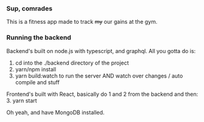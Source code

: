 ### Sup, comrades
This is a fitness app made to track ~~my~~ our gains at the gym.

### Running the backend

Backend's built on node.js with typescript, and graphql. All you gotta do is:
1. cd into the ./backend directory of the project
2. yarn/npm install
3. yarn build:watch to run the server AND watch over changes / auto compile and stuff

Frontend's built with React, basically do 1 and 2 from the backend and then:
3. yarn start

Oh yeah, and have MongoDB installed.
